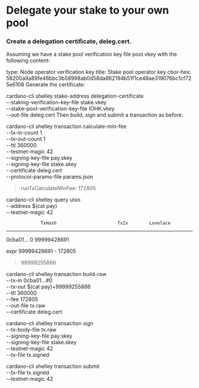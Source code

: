 # Delegate your stake to your own pool

### Create a delegation certificate, deleg.cert.

Assuming we have a stake pool verification key file pool.vkey with the following content:

type: Node operator verification key
title: Stake pool operator key
cbor-hex:
 58200a9a89fe46bbc3b58998ab0d58da862194b51f1ce48ae319076bc1cf725e6108
Generate the certificate:

cardano-cli shelley stake-address delegation-certificate \
    --staking-verification-key-file stake.vkey \
    --stake-pool-verification-key-file IOHK.vkey \
    --out-file deleg.cert
Then build, sign and submit a transaction as before.

cardano-cli shelley transaction calculate-min-fee \
    --tx-in-count 1 \
    --tx-out-count 1 \
    --ttl 360000 \
    --testnet-magic 42 \
    --signing-key-file pay.skey \
    --signing-key-file stake.skey \
    --certificate deleg.cert \
    --protocol-params-file params.json

> runTxCalculateMinFee: 172805

cardano-cli shelley query utxo \
    --address $(cat pay) \
    --testnet-magic 42

                 TxHash                       TxIx        Lovelace
--------------------------------------------------------------------
0cba01...                                        0       99999428691

expr 99999428691 - 172805
> 99999255886

cardano-cli shelley transaction build-raw \
    --tx-in 0cba01...#0 \
    --tx-out $(cat pay)+99999255886 \
    --ttl 360000 \
    --fee 172805 \
    --out-file tx.raw \
    --certificate deleg.cert

cardano-cli shelley transaction sign \
    --tx-body-file tx.raw \
    --signing-key-file pay.skey \
    --signing-key-file stake.skey \
    --testnet-magic 42 \
    --tx-file tx.signed

cardano-cli shelley transaction submit \
    --tx-file tx.signed \
    --testnet-magic 42
